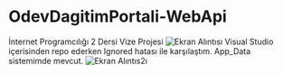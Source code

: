 # OdevDagitimPortali-WebApi
İnternet Programcılığı 2 Dersi Vize Projesi
![Ekran Alıntısı](https://user-images.githubusercontent.com/96291912/236696857-0c0aed1d-9b73-4138-927b-f504384214d3.PNG)
Visual Studio içerisinden repo ederken Ignored hatası ile karşılaştım. App_Data sistemimde mevcut.
![Ekran Alıntıs2ı](https://user-images.githubusercontent.com/96291912/236697252-9fe1d0f3-249c-4a4d-bd9b-42037420dbfb.PNG)
